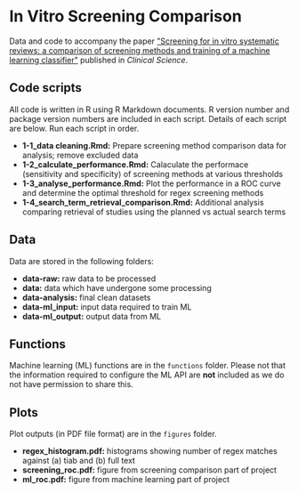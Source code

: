 # In Vitro Screening Comparison

Data and code to accompany the paper ["Screening for in vitro systematic reviews: a comparison of screening methods and training of a machine learning classifier"](https://doi.org/10.1042/CS20220594) published in *Clinical Science*.

## Code scripts

All code is written in R using R Markdown documents. R version number and package version numbers are included in each script. Details of each script are below. Run each script in order.

- **1-1_data cleaning.Rmd:** Prepare screening method comparison data for analysis; remove excluded data
- **1-2_calculate_performance.Rmd:** Calaculate the performace (sensitivity and specificity) of screening methods at various thresholds
- **1-3_analyse_performance.Rmd:** Plot the performance in a ROC curve and determine the optimal threshold for regex screening methods
- **1-4_search_term_retrieval_comparison.Rmd:** Additional analysis comparing retrieval of studies using the planned vs actual search terms

## Data

Data are stored in the following folders:

- **data-raw:** raw data to be processed
- **data:** data which have undergone some processing
- **data-analysis:** final clean datasets
- **data-ml_input:** input data required to train ML
- **data-ml_output:** output data from ML

## Functions

Machine learning (ML) functions are in the `functions` folder. Please not that the information required to configure the ML API are **not** included as we do not have permission to share this.

## Plots

Plot outputs (in PDF file format) are in the `figures` folder.

- **regex_histogram.pdf:** histograms showing number of regex matches against (a) tiab and (b) full text
- **screening_roc.pdf:** figure from screening comparison part of project
- **ml_roc.pdf:** figure from machine learning part of project

